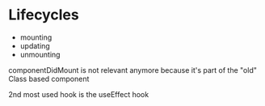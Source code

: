 # Lifecycles

- mounting
- updating
- unmounting

componentDidMount is not relevant anymore because it's part of the "old" Class based component

2nd most used hook is the useEffect hook
